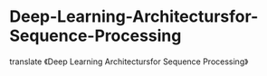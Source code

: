 # Deep-Learning-Architectursfor-Sequence-Processing
translate 《Deep Learning Architectursfor Sequence Processing》
